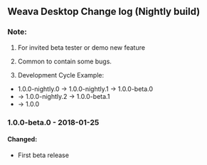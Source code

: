 ## Weava Desktop Change log (Nightly build)
### Note:
1) For invited beta tester or demo new feature

2) Common to contain some bugs.

3) Development Cycle Example:
-  1.0.0-nightly.0 -> 1.0.0-nightly.1 -> 1.0.0-beta.0
- -> 1.0.0-nightly.2 -> 1.0.0-beta.1
- -> 1.0.0

### 1.0.0-beta.0 - 2018-01-25
#### Changed:
- First beta release